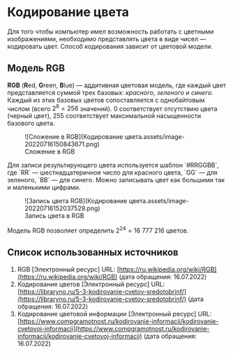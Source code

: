 # Кодирование цвета

Для того чтобы компьютер имел возможность работать с цветными изображениями, необходимо представлять цвета в виде чисел — кодировать цвет. Способ кодирования зависит от цветовой модели.

## Модель RGB

**RGB** (**R**ed, **G**reen, **B**lue) — аддитивная цветовая модель, где каждый цвет представляется суммой трех базовых: *красного*, *зеленого* и *синего*. Каждый из этих базовых цветов сопоставляется с однобайтовым числом (всего $2^8=256$ значений). $0$ соответствует отсутствию цвета (черный цвет), $255$ соответствует максимальной насыщенности базового цвета. 

<figure markdown>
  ![Сложение в RGB](Кодирование цвета.assets/image-20220716150843671.png)
  <figcaption>Сложение в RGB</figcaption>
</figure>
Для записи результирующего цвета используется шаблон `#RRGGBB`, где `RR` — шестнадцатеричное число для красного цвета, `GG` — для зеленого, `BB` — для синего. Можно записывать цвет как большими так и маленькими цифрами.

<figure markdown>
  ![Запись цвета RGB](Кодирование цвета.assets/image-20220716152037529.png)
  <figcaption>Запись цвета в RGB</figcaption>
</figure>


Модель RGB позволяет определить $2^{24}=16\ 777\ 216$ цветов.

## Список использованных источников

1. RGB [Электронный ресурс] URL: [https://ru.wikipedia.org/wiki/RGB](https://ru.wikipedia.org/wiki/RGB) (дата обращения: 16.07.2022)
1. Кодирование цветов [Электронный ресурс] URL: [https://libraryno.ru/5-3-kodirovanie-cvetov-sredotobrinf/](https://libraryno.ru/5-3-kodirovanie-cvetov-sredotobrinf/) (дата обращения: 16.07.2022)
1. Кодирование цветовой информации [Электронный ресурс] URL: [https://www.compgramotnost.ru/kodirovanie-informacii/kodirovanie-cvetovoj-informacii](https://www.compgramotnost.ru/kodirovanie-informacii/kodirovanie-cvetovoj-informacii) (дата обращения: 16.07.2022)
